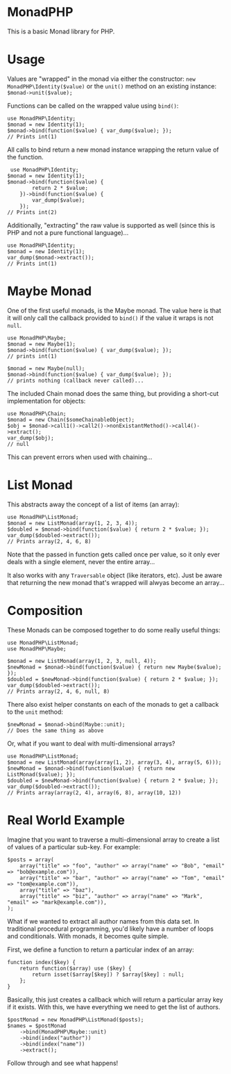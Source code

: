 MonadPHP
========

This is a basic Monad library for PHP.

Usage
=====

Values are "wrapped" in the monad via either the constructor: `new MonadPHP\Identity($value)` or the `unit()` method on an existing instance: `$monad->unit($value);`

Functions can be called on the wrapped value using `bind()`:

    use MonadPHP\Identity;
    $monad = new Identity(1);
    $monad->bind(function($value) { var_dump($value); });
    // Prints int(1)

All calls to bind return a new monad instance wrapping the return value of the function.

     use MonadPHP\Identity;
    $monad = new Identity(1);
    $monad->bind(function($value) {
            return 2 * $value;
        })->bind(function($value) { 
            var_dump($value); 
        });
    // Prints int(2)

Additionally, "extracting" the raw value is supported as well (since this is PHP and not a pure functional language)...

    use MonadPHP\Identity;
    $monad = new Identity(1);
    var_dump($monad->extract());
    // Prints int(1)

Maybe Monad
===========

One of the first useful monads, is the Maybe monad. The value here is that it will only call the callback provided to `bind()` if the value it wraps is not `null`.

    use MonadPHP\Maybe;
    $monad = new Maybe(1);
    $monad->bind(function($value) { var_dump($value); });
    // prints int(1)

    $monad = new Maybe(null);
    $monad->bind(function($value) { var_dump($value); });
    // prints nothing (callback never called)...

The included Chain monad does the same thing, but providing a short-cut implementation for objects:

    use MonadPHP\Chain;
    $monad = new Chain($someChainableObject);
    $obj = $monad->call1()->call2()->nonExistantMethod()->call4()->extract();
    var_dump($obj);
    // null

This can prevent errors when used with chaining...

List Monad
==========

This abstracts away the concept of a list of items (an array):

    use MonadPHP\ListMonad;
    $monad = new ListMonad(array(1, 2, 3, 4));
    $doubled = $monad->bind(function($value) { return 2 * $value; });
    var_dump($doubled->extract());
    // Prints array(2, 4, 6, 8)

Note that the passed in function gets called once per value, so it only ever deals with a single element, never the entire array...

It also works with any `Traversable` object (like iterators, etc). Just be aware that returning the new monad that's wrapped will alwyas become an array...

Composition
===========

These Monads can be composed together to do some really useful things:

    use MonadPHP\ListMonad;
    use MonadPHP\Maybe;

    $monad = new ListMonad(array(1, 2, 3, null, 4));
    $newMonad = $monad->bind(function($value) { return new Maybe($value); });
    $doubled = $newMonad->bind(function($value) { return 2 * $value; });
    var_dump($doubled->extract());
    // Prints array(2, 4, 6, null, 8)
    
There also exist helper constants on each of the monads to get a callback to the `unit` method:

    $newMonad = $monad->bind(Maybe::unit);
    // Does the same thing as above 

Or, what if you want to deal with multi-dimensional arrays?

    use MonadPHP\ListMonad;
    $monad = new ListMonad(array(array(1, 2), array(3, 4), array(5, 6)));
    $newMonad = $monad->bind(function($value) { return new ListMonad($value); });
    $doubled = $newMonad->bind(function($value) { return 2 * $value; });
    var_dump($doubled->extract());
    // Prints array(array(2, 4), array(6, 8), array(10, 12))

Real World Example
==================

Imagine that you want to traverse a multi-dimensional array to create a list of values of a particular sub-key. For example:

    $posts = array(
        array("title" => "foo", "author" => array("name" => "Bob", "email" => "bob@example.com")),
        array("title" => "bar", "author" => array("name" => "Tom", "email" => "tom@example.com")),
        array("title" => "baz"),
        array("title" => "biz", "author" => array("name" => "Mark", "email" => "mark@example.com")),
    );
    
What if we wanted to extract all author names from this data set. In traditional procedural programming, you'd likely have a number of loops and conditionals. With monads, it becomes quite simple.

First, we define a function to return a particular index of an array:

    function index($key) {
        return function($array) use ($key) {
            return isset($array[$key]) ? $array[$key] : null;
        };
    }
    
Basically, this just creates a callback which will return a particular array key if it exists. With this, we have everything we need to get the list of authors.

    $postMonad = new MonadPHP\ListMonad($posts);
    $names = $postMonad
        ->bind(MonadPHP\Maybe::unit)
        ->bind(index("author"))
        ->bind(index("name"))
        ->extract();
        
Follow through and see what happens!
